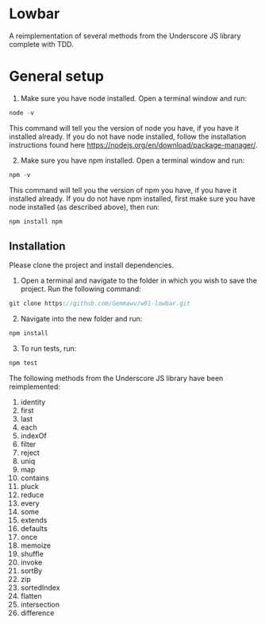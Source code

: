 # Lowbar
A reimplementation of several methods from the Underscore JS library complete with TDD.


# General setup
1. Make sure you have node installed. Open a terminal window and run:
``` javascript 
node -v
```
This command will tell you the version of node you have, if you have it installed already. If you do not have node installed, follow the installation instructions found here https://nodejs.org/en/download/package-manager/.


2. Make sure you have npm installed. Open a terminal window and run:
``` javascript 
npm -v
```
This command will tell you the version of npm you have, if you have it installed already. If you do not have npm installed, first make sure you have node installed (as described above), then run:
``` javascript 
npm install npm
```


## Installation
Please clone the project and install dependencies.

1. Open a terminal and navigate to the folder in which you wish to save the project. Run the following command:
``` javascript
git clone https://github.com/Gemmawv/w01-lowbar.git
```
2. Navigate into the new folder and run:
```javascript
npm install
```
3. To run tests, run:
```javascript
npm test
```

The following methods from the Underscore JS library have been reimplemented:

1. identity
2. first
3. last
4. each
5. indexOf
6. filter
7. reject
8. uniq
9. map
10. contains
11. pluck
12. reduce
13. every
14. some
15. extends
16. defaults
17. once
18. memoize
19. shuffle
20. invoke
21. sortBy
22. zip
23. sortedIndex
24. flatten
25. intersection
26. difference
